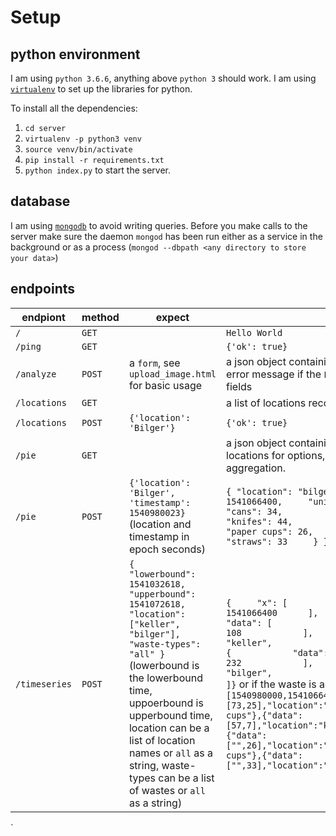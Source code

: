 # Setup

## python environment
I am using `python 3.6.6`, anything above `python 3` should work. I am using [`virtualenv`](https://virtualenv.pypa.io/en/stable/installation/) to set up the libraries for python. 

To install all the dependencies:
1. `cd server`
2. `virtualenv -p python3 venv`
3. `source venv/bin/activate`
4. `pip install -r requirements.txt`
5. `python index.py` to start the server.


## database
I am using [`mongodb`](https://www.mongodb.com/download-center/community) to avoid writing queries. Before you make calls to the server make sure the daemon `mongod` has been run either as a service in the background or as a process (`mongod --dbpath <any directory to store your data>`)

## endpoints
| endpiont     | method | expect                                                                                         | result                                                                                                     |
|--------------|--------|------------------------------------------------------------------------------------------------|------------------------------------------------------------------------------------------------------------|
| `/`          | `GET`  |                                                                                                | `Hello World`                                                                                              |
| `/ping`      | `GET`  |                                                                                                | `{'ok': true}`                                                                                             |
| `/analyze`    | `POST` | a `form`, see `upload_image.html` for basic usage                                              | a json object containing the count of trashes, or error message if the `POST` does not have all the fields |
| `/locations` | `GET`  |                                                                                                | a list of locations recorded                                                                               |
| `/locations` | `POST` | `{'location': 'Bilger'}`                                                                       | `{'ok': true}`                                                                                             |
| `/pie`       | `GET`  |                                                                                                | a json object containing a map of dates and locations for options, location can be `all` for aggregation.
| `/pie`       | `POST` | `{'location': 'Bilger', 'timestamp': 1540980023}` (location and timestamp in epoch seconds)    | `{ "location": "bilger",     "timestamp": 1541066400,     "unit": "lb",     "wastes": {         "cans": 34,         "forks": 28,         "knifes": 44,         "paper": 33,         "paper cups": 26,        "starbucks": 34,         "straws": 33     } }`
| `/timeseries`| `POST` | `{	"lowerbound": 1541032618,	"upperbound": 1541072618,	"location": ["keller", "bilger"], "waste-types": "all" }` (lowerbound is the lowerbound time, uppoerbound is upperbound time, location can be a list of location names or `all` as a string, waste-types can be a list of wastes or `all` as a string) | `{     "x": [        1540980000,         1541066400      ],     "y": [         {            "data": [                 393,                 108            ],            "location": "keller",            "waste": "all"        },        {            "data": [           "",                232            ],            "location": "bilger",            "waste": "all"        }    ]}` or if the waste is a list `{"x":[1540980000,1541066400],"y":[{"data":[73,25],"location":"keller","waste":"paper cups"},{"data":[57,7],"location":"keller","waste":"straws"},{"data":["",26],"location":"bilger","waste":"paper cups"},{"data":["",33],"location":"bilger","waste":"straws"}]}`
`
